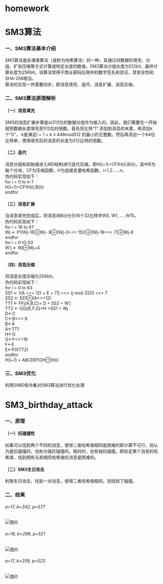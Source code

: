 # homework
# SM3算法
### 一、SM3算法基本介绍
SM3算法是杂凑值算法（或称为哈希算法）的一种，其通过对数据的填充、分组、扩张压缩等方式计算成特定长度的数值，SM3算法分组长度为512bit，最终计算长度为256bit。该算法常用于商业密码应用中的数字签名和验证，其安全性和SHA-256相当。<br>
算法的实现一共需要四步，即消息填充、迭代、消息扩展、消息压缩。
### 二、SM3算法原理解析
#### （一）消息填充
SM3的消息扩展步骤是以512位的数据分组作为输入的。因此，我们需要在一开始就把数据长度填充至512位的倍数。首先将比特“1“ 添加到消息的末尾，再添加k个"0"， k是满足l + 1 + k ≡ 448mod512 的最小的正整数。然后再添加一个64位比特串，使得填充后的消息的长度为512比特的倍数。
#### （二）迭代
消息分组和初始值进入MD结构进行迭代压缩，即H(i+1)=CF(H(i),B(i))，其中B为每个分块，CF为压缩函数，H为连接变量哈希函数，i=1,2……n。<br>
伪代码实现如下：<br>
for i = 0 to n-1<br>
H(i+1)=CF(H(i),B(i))<br>
endfor
#### （三）消息扩展
当消息填充完成后，将消息块B(i)分为16个32比特字W0, W1, … ,W15。<br>
伪代码实现如下：<br>
for i = 16 to 67<br>
Wj ← P1(Wj-16⊕Wj- 9⊕(Wj-3<<< 15))⊕(Wj-18<<< 7)⊕Wj-6<br>
endfor<br>
for i = 0 tO 63<br>
W’j ← Wj⊕Wj+4<br>
endfor
#### （四）消息压缩
将消息长度压缩为256bit。<br>
伪代码实现如下：<br>
for i = 0 to 63<br>
SS1 ← ((A <<< 12) + E + (Tj <<< (j mod 32))) <<< 7<br>
SS2 ← SS1⊕(A<<<12)<br>
TT1 ← FFj(A,B,C)+ D + SS2 + W’j<br>
TT2 ← GGj(E,F,G)+H +SS1 + Wj<br>
D←C<br>
C←B<<< 9<br>
B←A<br>
A←TT1<br>
H←G<br>
G←F<<<19<br>
F←E<br>
E←P0(TT2)<br>
endfor<br>
H(i+1) = ABCDEFGH⊕H(i)
### 三、SM3优化
利用SIMD指令集对SM3算法进行优化处理
<br>
# SM3_birthday_attack
### 一、原理
#### （一）抗碰撞性
如果可以找到两个不同的消息，使得二者哈希值相同是困难的即计算不可行，则认为是抗碰撞的，也称为强抗碰撞的。相对的，也有弱抗碰撞，即给定某个消息的哈希值，找到拥有与其相同哈希值的消息是困难的。
#### （二）SM3生日攻击
利用生日攻击，找到一对消息，使得二者哈希值相同，则找到了碰撞。 
### 二、结果
###### a=17, b=342, p=577
![图片](https://user-images.githubusercontent.com/110144909/181572676-15d865df-b2a0-46d5-b281-8102fe67c9ff.png)
###### a=19, b=298, p=521
![图片](https://user-images.githubusercontent.com/110144909/181573203-50e16079-36bd-4594-88d7-27d413293ce7.png)
###### a=17, b=258, p=523
![图片](https://user-images.githubusercontent.com/110144909/181573606-dc5ee3b0-90eb-4ff1-a35c-312febcd47d2.png)



